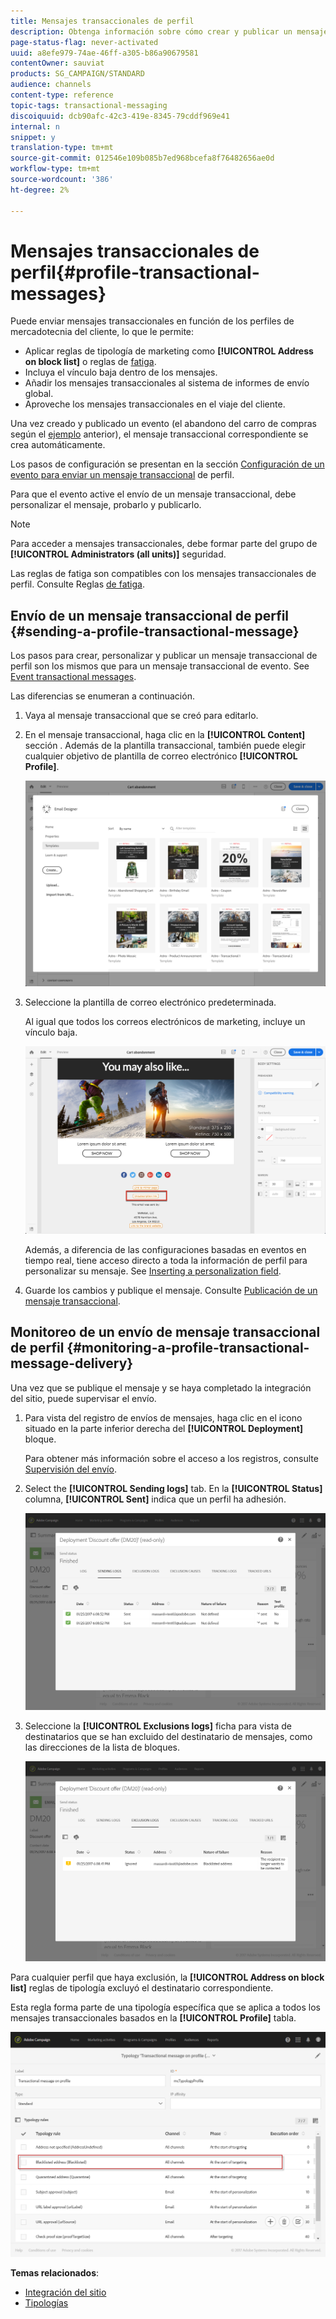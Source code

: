 ```yaml
---
title: Mensajes transaccionales de perfil
description: Obtenga información sobre cómo crear y publicar un mensaje transaccional de perfil.
page-status-flag: never-activated
uuid: a8efe979-74ae-46ff-a305-b86a90679581
contentOwner: sauviat
products: SG_CAMPAIGN/STANDARD
audience: channels
content-type: reference
topic-tags: transactional-messaging
discoiquuid: dcb90afc-42c3-419e-8345-79cddf969e41
internal: n
snippet: y
translation-type: tm+mt
source-git-commit: 012546e109b085b7ed968bcefa8f76482656ae0d
workflow-type: tm+mt
source-wordcount: '386'
ht-degree: 2%

---
```



# Mensajes transaccionales de perfil{#profile-transactional-messages}

Puede enviar mensajes transaccionales en función de los perfiles de mercadotecnia del cliente, lo que le permite:

* Aplicar reglas de tipología de marketing como **[!UICONTROL Address on block list]** o reglas de [fatiga](../../sending/using/fatigue-rules.md).
* Incluya el vínculo baja dentro de los mensajes.
* Añadir los mensajes transaccionales al sistema de informes de envío global.
* Aproveche los mensajes transaccionales en el viaje del cliente.

Una vez creado y publicado un evento (el abandono del carro de compras según el [ejemplo](../../channels/using/about-transactional-messaging.md#transactional-messaging-operating-principle) anterior), el mensaje transaccional correspondiente se crea automáticamente.

Los pasos de configuración se presentan en la sección [Configuración de un evento para enviar un mensaje transaccional](../../administration/using/configuring-transactional-messaging.md#use-case--configuring-an-event-to-send-a-transactional-message) de perfil.

Para que el evento active el envío de un mensaje transaccional, debe personalizar el mensaje, probarlo y publicarlo.

>[!NOTE]
>
>Para acceder a mensajes transaccionales, debe formar parte del grupo de **[!UICONTROL Administrators (all units)]** seguridad.
>
>Las reglas de fatiga son compatibles con los mensajes transaccionales de perfil. Consulte Reglas [de fatiga](../../sending/using/fatigue-rules.md).

## Envío de un mensaje transaccional de perfil {#sending-a-profile-transactional-message}

Los pasos para crear, personalizar y publicar un mensaje transaccional de perfil son los mismos que para un mensaje transaccional de evento. See [Event transactional messages](../../channels/using/event-transactional-messages.md).

Las diferencias se enumeran a continuación.

1. Vaya al mensaje transaccional que se creó para editarlo.
1. En el mensaje transaccional, haga clic en la **[!UICONTROL Content]** sección . Además de la plantilla transaccional, también puede elegir cualquier objetivo de plantilla de correo electrónico **[!UICONTROL Profile]**.

   ![](assets/message-center_marketing_templates.png)

1. Seleccione la plantilla de correo electrónico predeterminada.

   Al igual que todos los correos electrónicos de marketing, incluye un vínculo baja.

   ![](assets/message-center_marketing_perso_unsubscription.png)

   Además, a diferencia de las configuraciones basadas en eventos en tiempo real, tiene acceso directo a toda la información de perfil para personalizar su mensaje. See [Inserting a personalization field](../../designing/using/personalization.md#inserting-a-personalization-field).

1. Guarde los cambios y publique el mensaje. Consulte [Publicación de un mensaje transaccional](../../channels/using/event-transactional-messages.md#publishing-a-transactional-message).

## Monitoreo de un envío de mensaje transaccional de perfil {#monitoring-a-profile-transactional-message-delivery}

Una vez que se publique el mensaje y se haya completado la integración del sitio, puede supervisar el envío.

1. Para vista del registro de envíos de mensajes, haga clic en el icono situado en la parte inferior derecha del **[!UICONTROL Deployment]** bloque.

   Para obtener más información sobre el acceso a los registros, consulte [Supervisión del envío](../../sending/using/monitoring-a-delivery.md).

1. Select the **[!UICONTROL Sending logs]** tab. En la **[!UICONTROL Status]** columna, **[!UICONTROL Sent]** indica que un perfil ha adhesión.

   ![](assets/message-center_marketing_sending_logs.png)

1. Seleccione la **[!UICONTROL Exclusions logs]** ficha para vista de destinatarios que se han excluido del destinatario de mensajes, como las direcciones de la lista de bloques.

   ![](assets/message-center_marketing_exclusion_logs.png)

Para cualquier perfil que haya exclusión, la **[!UICONTROL Address on block list]** reglas de tipología excluyó el destinatario correspondiente.

Esta regla forma parte de una tipología específica que se aplica a todos los mensajes transaccionales basados en la **[!UICONTROL Profile]** tabla.

![](assets/message-center_marketing_typology.png)

**Temas relacionados**:

* [Integración del sitio](../../administration/using/configuring-transactional-messaging.md#integrating-the-triggering-of-the-event-in-a-website)
* [Tipologías](../../sending/using/about-typology-rules.md)

